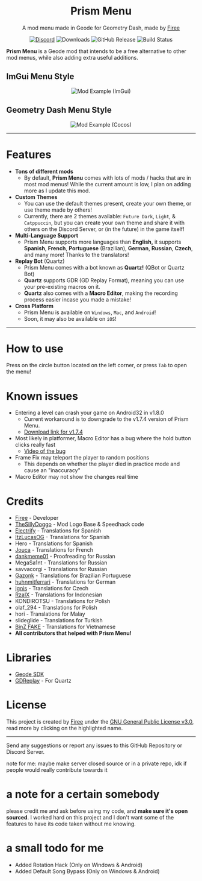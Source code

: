 <div align="center">

# Prism Menu
A mod menu made in Geode for Geometry Dash, made by [Firee](https://github.com/FireMario211)

<a href="https://discord.gg/pnD8cnwdhZ"><img src="https://img.shields.io/discord/1199008625683869787?color=7389D8&labelColor=6A7EC2&logo=discord&logoColor=FFFFFF" alt="Discord" /></a>
![Downloads](https://img.shields.io/github/downloads/FireMario211/Prism-Menu/total)
![GitHub Release](https://img.shields.io/github/v/release/FireMario211/Prism-Menu)
![Build Status](https://github.com/FireMario211/Prism-Menu/actions/workflows/build.yml/badge.svg)
</div>

**Prism Menu** is a Geode mod that intends to be a free alternative to other mod menus, while also adding extra useful additions.
## ImGui Menu Style
<p align="center"><img src="./resources/Screenshot1Big.png?raw=true" alt="Mod Example (ImGui)"/></p> 

## Geometry Dash Menu Style
<p align="center"><img src="./resources/ScreenshotCocos.png?raw=true" alt="Mod Example (Cocos)"/></p>

---
# Features 
* **Tons of different mods**
    * By default, **Prism Menu** comes with lots of mods / hacks that are in most mod menus! While the current amount is low, I plan on adding more as I update this mod.
* **Custom Themes**
    * You can use the default themes present, create your own theme, or use theme made by others!
    * Currently, there are 2 themes available: `Future Dark`, `Light`, & `Catppuccin`, but you can create your own theme and share it with others on the Discord Server, or (in the future) in the game itself!
* **Multi-Language Support**
    * Prism Menu supports more languages than **English,** it supports **Spanish**, **French**, **Portuguese** (Brazilian), **German**, **Russian**, **Czech**, and many more! Thanks to the translators!
* **Replay Bot** (Quartz)
    * Prism Menu comes with a bot known as **Quartz!** (QBot or Quartz Bot)
    * **Quartz** supports GDR (GD Replay Format), meaning you can use your pre-existing macros on it.
    * **Quartz** also comes with a **Macro Editor**, making the recording process easier incase you made a mistake!
* **Cross Platform**
    * Prism Menu is available on `Windows`, `Mac`, and `Android`!
    * Soon, it may also be available on `iOS`!
---
# How to use 
Press on the circle button located on the left corner, or press `Tab` to open the menu!

# Known issues
- Entering a level can crash your game on Android32 in v1.8.0
    - Current workaround is to downgrade to the v1.7.4 version of Prism Menu.
   - [Download link for v1.7.4](https://github.com/FireMario211/Prism-Menu/releases/download/v1.7.4/firee.prism.geode)
- Most likely in platformer, Macro Editor has a bug where the hold button clicks really fast
   - [Video of the bug](https://cdn.discordapp.com/attachments/1238460218673991772/1238460733113765888/lv_0_20240510185506.mp4)
- Frame Fix may teleport the player to random positions
   - This depends on whether the player died in practice mode and cause an "inaccuracy"
- Macro Editor may not show the changes real time
# Credits 
* [Firee](https://youtube.com/@gdfiree) - Developer
* [TheSillyDoggo](https://github.com/TheSillyDoggo) - Mod Logo Base & Speedhack code
* [Electrify](https://www.youtube.com/channel/UCxYliOd2aV6iZuc5wuG9QxA) - Translations for Spanish
* [ItzLucasOG](https://twitter.com/ItzLucasOG) - Translations for Spanish
* Hero - Translations for Spanish
* [Jouca](https://twitter.com/JoucaJouca) - Translations for French
* [dankmeme01](https://github.com/dankmeme01) - Proofreading for Russian
* MegaSa1nt - Translations for Russian
* savvacorgi - Translations for Russian
* [Gazonk](https://www.youtube.com/channel/UCgp5Tql2b6Y1Xcni82pPxmA) - Translations for Brazilian Portuguese
* [huhnmitferrari](https://discordapp.com/users/1043189307302752256) - Translations for German
* [Ignis](https://twitter.com/IgnisPeaks0) - Translations for Czech
* [RzaIX](https://twitter.com/RzaIX_) - Translations for Indonesian
* KONDIROTSU - Translations for Polish
* olaf_294 - Translations for Polish
* hori - Translations for Malay
* slideglide - Translations for Turkish
* [BinZ FAKE](https://youtube.com/@tienanh_90) - Translations for Vietnamese
* **All contributors that helped with Prism Menu!**

# Libraries
* [Geode SDK](https://github.com/geode-sdk/geode)
* [GDReplay](https://github.com/maxnut/GDReplayFormat) - For Quartz

# License
This project is created by [Firee](https://github.com/FireMario211) under the [GNU General Public License v3.0](https://choosealicense.com/licenses/gpl-3.0/), read more by clicking on the highlighted name.

---
Send any suggestions or report any issues to this GitHub Repository or Discord Server.

note for me: maybe make server closed source or in a private repo, idk if people would really contribute towards it

# a note for a certain somebody
please credit me and ask before using my code, and **make sure it's open sourced**. I worked hard on this project and I don't want some of the features to have its code taken without me knowing.

# a small todo for me
- Added Rotation Hack (Only on Windows & Android)
- Added Default Song Bypass (Only on Windows & Android)
